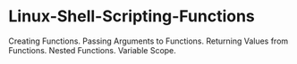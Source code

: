 # Linux-Shell-Scripting-Functions
Creating Functions. Passing Arguments to Functions. Returning Values from Functions. Nested Functions. Variable Scope. 

